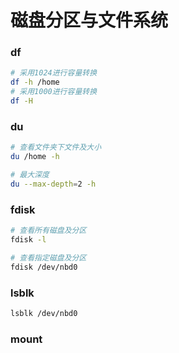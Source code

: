 # 磁盘分区与文件系统



### df

```bash
# 采用1024进行容量转换
df -h /home
# 采用1000进行容量转换
df -H
```



### du

```bash
# 查看文件夹下文件及大小
du /home -h

# 最大深度
du --max-depth=2 -h
```



### fdisk

```bash
# 查看所有磁盘及分区
fdisk -l

# 查看指定磁盘及分区
fdisk /dev/nbd0
```



### lsblk

```bash
lsblk /dev/nbd0
```



### mount

